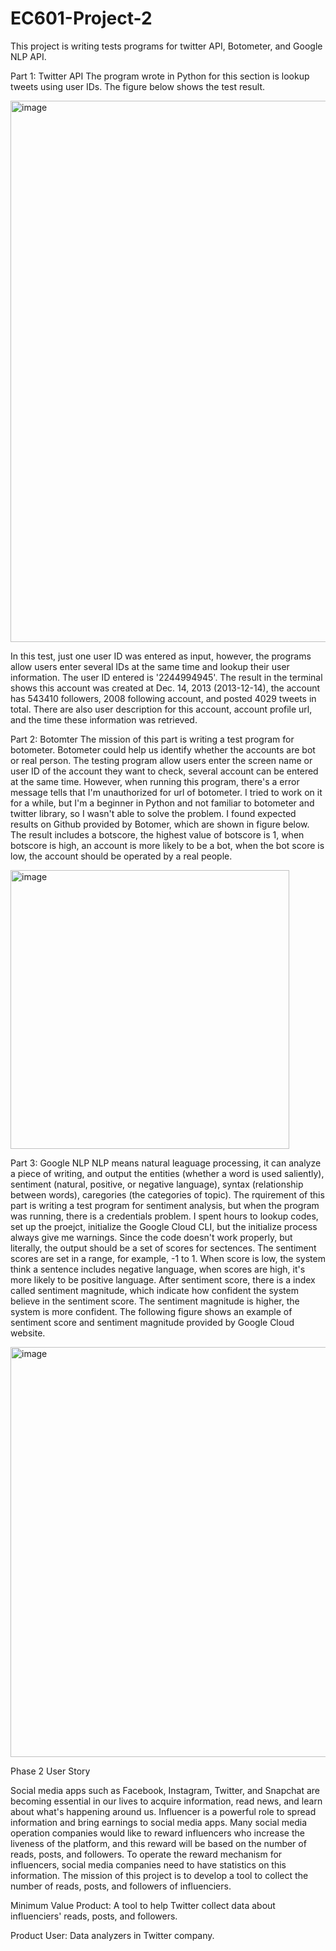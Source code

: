 # EC601-Project-2

This project is writing tests programs for twitter API, Botometer, and Google NLP API.

Part 1: Twitter API
The program wrote in Python for this section is lookup tweets using user IDs. The figure below shows the test result.

<img width="866" alt="image" src="https://user-images.githubusercontent.com/77231716/194653361-a96ffd9a-8a43-4061-9fb3-9258b35d40a0.png">

In this test, just one user ID was entered as input, however, the programs allow users enter several IDs at the same time and lookup their user information. The user ID entered is '2244994945'. The result in the terminal shows this account was created at Dec. 14, 2013 (2013-12-14), the account has 543410 followers, 2008 following account, and posted 4029 tweets in total. There are also user description for this account, account profile url, and the time these information was retrieved.

Part 2: Botomter
The mission of this part is writing a test program for botometer. Botometer could help us identify whether the accounts are bot or real person. The testing program allow users enter the screen name or user ID of the account they want to check, several account can be entered at the same time. However, when running this program, there's a error message tells that I'm unauthorized for url of botometer. I tried to work on it for a while, but I'm a beginner in Python and not familiar to botometer and twitter library, so I wasn't able to solve the problem. I found expected results on Github provided by Botomer, which are shown in figure below. The result includes a botscore, the highest value of botscore is 1, when botscore is high, an account is more likely to be a bot, when the bot score is low, the account should be operated by a real people.

<img width="446" alt="image" src="https://user-images.githubusercontent.com/77231716/194673060-138f9de1-5158-40f1-af04-8d0463c2a99e.png">

Part 3: Google NLP
NLP means natural leaguage processing, it can analyze a piece of writing, and output the entities (whether a word is used saliently), sentiment (natural, positive, or negative language), syntax (relationship between words), caregories (the categories of topic). The rquirement of this part is writing a test program for sentiment analysis, but when the program was running, there is a credentials problem. I spent hours to lookup codes, set up the proejct, initialize the Google Cloud CLI, but the initialize process always give me warnings. Since the code doesn't work properly, but literally, the output should be a set of scores for sectences. The sentiment scores are set in a range, for example, -1 to 1. When score is low, the system think a sentence includes negative language, when scores are high, it's more likely to be positive language. After sentiment score, there is a index called sentiment magnitude, which indicate how confident the system believe in the sentiment score. The sentiment magnitude is higher, the system is more confident. The following figure shows an example of sentiment score and sentiment magnitude provided by Google Cloud website.

<img width="656" alt="image" src="https://user-images.githubusercontent.com/77231716/194678477-68bd3f83-58c2-4973-8598-c01fbe66d559.png">


Phase 2 User Story

Social media apps such as Facebook, Instagram, Twitter, and Snapchat are becoming essential in our lives to acquire information, read news, and learn about what's happening around us. Influencer is a powerful role to spread information and bring earnings to social media apps. Many social media operation companies would like to reward influencers who increase the liveness of the platform, and this reward will be based on the number of reads, posts, and followers. To operate the reward mechanism for influencers, social media companies need to have statistics on this information. The mission of this project is to develop a tool to collect the number of reads, posts, and followers of influenciers.

Minimum Value Product: A tool to help Twitter collect data about influenciers' reads, posts, and followers.

Product User: Data analyzers in Twitter company.
